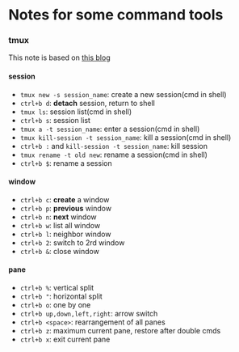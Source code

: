 # Notes for some command tools
### tmux
This note is based on [this blog](https://www.cnblogs.com/wangqiguo/p/8905081.html)
#### session
* `tmux new -s session_name`: create a new session(cmd in shell)
* `ctrl+b d`: **detach** session, return to shell
* `tmux ls`: session list(cmd in shell)
* `ctrl+b s`: session list
* `tmux a -t session_name`: enter a session(cmd in shell)
* `tmux kill-session -t session_name`: kill a session(cmd in shell)
* `ctrl+b :` and `kill-session -t session_name`: kill session
* `tmux rename -t old new`: rename a session(cmd in shell)
* `ctrl+b $`: rename a session
 
#### window
* `ctrl+b c`: **create** a window
* `ctrl+b p`: **previous**  window
* `ctrl+b n`: **next** window
* `ctrl+b w`: list all window
* `ctrl+b l`: neighbor window
* `ctrl+b 2`: switch to 2rd window
* `ctrl+b &`: close window

#### pane
* `ctrl+b %`: vertical split
* `ctrl+b "`: horizontal split
* `ctrl+b o`: one by one
* `ctrl+b up,down,left,right`: arrow switch
* `ctrl+b <space>`: rearrangement of all panes
* `ctrl+b z`: maximum current pane, restore after double cmds
* `ctrl+b x`: exit current pane
